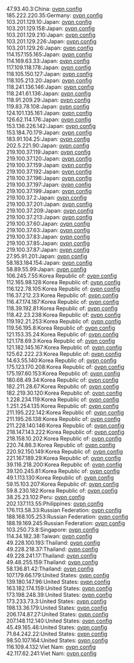 47.93.40.3:China: [ovpn config](vpn/47_93_40_3.ovpn)  
185.222.220.35:Germany: [ovpn config](vpn/185_222_220_35.ovpn)  
103.201.129.10:Japan: [ovpn config](vpn/103_201_129_10.ovpn)  
103.201.129.158:Japan: [ovpn config](vpn/103_201_129_158.ovpn)  
103.201.129.210:Japan: [ovpn config](vpn/103_201_129_210.ovpn)  
103.201.129.226:Japan: [ovpn config](vpn/103_201_129_226.ovpn)  
103.201.129.26:Japan: [ovpn config](vpn/103_201_129_26.ovpn)  
114.157.155.165:Japan: [ovpn config](vpn/114_157_155_165.ovpn)  
114.169.63.33:Japan: [ovpn config](vpn/114_169_63_33.ovpn)  
117.109.118.178:Japan: [ovpn config](vpn/117_109_118_178.ovpn)  
118.105.150.127:Japan: [ovpn config](vpn/118_105_150_127.ovpn)  
118.105.213.20:Japan: [ovpn config](vpn/118_105_213_20.ovpn)  
118.241.136.146:Japan: [ovpn config](vpn/118_241_136_146.ovpn)  
118.241.61.136:Japan: [ovpn config](vpn/118_241_61_136.ovpn)  
118.91.209.29:Japan: [ovpn config](vpn/118_91_209_29.ovpn)  
119.83.78.108:Japan: [ovpn config](vpn/119_83_78_108.ovpn)  
124.101.135.161:Japan: [ovpn config](vpn/124_101_135_161.ovpn)  
126.62.114.176:Japan: [ovpn config](vpn/126_62_114_176.ovpn)  
153.136.226.142:Japan: [ovpn config](vpn/153_136_226_142.ovpn)  
153.184.70.179:Japan: [ovpn config](vpn/153_184_70_179.ovpn)  
183.91.104.25:Japan: [ovpn config](vpn/183_91_104_25.ovpn)  
202.5.221.90:Japan: [ovpn config](vpn/202_5_221_90.ovpn)  
219.100.37.119:Japan: [ovpn config](vpn/219_100_37_119.ovpn)  
219.100.37.120:Japan: [ovpn config](vpn/219_100_37_120.ovpn)  
219.100.37.159:Japan: [ovpn config](vpn/219_100_37_159.ovpn)  
219.100.37.192:Japan: [ovpn config](vpn/219_100_37_192.ovpn)  
219.100.37.196:Japan: [ovpn config](vpn/219_100_37_196.ovpn)  
219.100.37.197:Japan: [ovpn config](vpn/219_100_37_197.ovpn)  
219.100.37.199:Japan: [ovpn config](vpn/219_100_37_199.ovpn)  
219.100.37.2:Japan: [ovpn config](vpn/219_100_37_2.ovpn)  
219.100.37.201:Japan: [ovpn config](vpn/219_100_37_201.ovpn)  
219.100.37.209:Japan: [ovpn config](vpn/219_100_37_209.ovpn)  
219.100.37.213:Japan: [ovpn config](vpn/219_100_37_213.ovpn)  
219.100.37.60:Japan: [ovpn config](vpn/219_100_37_60.ovpn)  
219.100.37.63:Japan: [ovpn config](vpn/219_100_37_63.ovpn)  
219.100.37.83:Japan: [ovpn config](vpn/219_100_37_83.ovpn)  
219.100.37.85:Japan: [ovpn config](vpn/219_100_37_85.ovpn)  
219.100.37.87:Japan: [ovpn config](vpn/219_100_37_87.ovpn)  
27.95.91.201:Japan: [ovpn config](vpn/27_95_91_201.ovpn)  
58.183.184.154:Japan: [ovpn config](vpn/58_183_184_154.ovpn)  
58.89.55.99:Japan: [ovpn config](vpn/58_89_55_99.ovpn)  
106.245.7.55:Korea Republic of: [ovpn config](vpn/106_245_7_55.ovpn)  
112.165.98.128:Korea Republic of: [ovpn config](vpn/112_165_98_128.ovpn)  
116.122.78.105:Korea Republic of: [ovpn config](vpn/116_122_78_105.ovpn)  
116.37.212.23:Korea Republic of: [ovpn config](vpn/116_37_212_23.ovpn)  
116.47.174.187:Korea Republic of: [ovpn config](vpn/116_47_174_187.ovpn)  
118.39.192.81:Korea Republic of: [ovpn config](vpn/118_39_192_81.ovpn)  
118.42.23.238:Korea Republic of: [ovpn config](vpn/118_42_23_238.ovpn)  
119.192.21.253:Korea Republic of: [ovpn config](vpn/119_192_21_253.ovpn)  
119.56.195.8:Korea Republic of: [ovpn config](vpn/119_56_195_8.ovpn)  
121.153.35.24:Korea Republic of: [ovpn config](vpn/121_153_35_24.ovpn)  
121.178.69.3:Korea Republic of: [ovpn config](vpn/121_178_69_3.ovpn)  
121.182.145.167:Korea Republic of: [ovpn config](vpn/121_182_145_167.ovpn)  
125.62.222.23:Korea Republic of: [ovpn config](vpn/125_62_222_23.ovpn)  
14.63.55.140:Korea Republic of: [ovpn config](vpn/14_63_55_140.ovpn)  
175.123.170.208:Korea Republic of: [ovpn config](vpn/175_123_170_208.ovpn)  
175.197.60.153:Korea Republic of: [ovpn config](vpn/175_197_60_153.ovpn)  
180.68.49.34:Korea Republic of: [ovpn config](vpn/180_68_49_34.ovpn)  
182.211.28.67:Korea Republic of: [ovpn config](vpn/182_211_28_67.ovpn)  
182.219.30.120:Korea Republic of: [ovpn config](vpn/182_219_30_120.ovpn)  
1.228.234.119:Korea Republic of: [ovpn config](vpn/1_228_234_119.ovpn)  
1.251.254.135:Korea Republic of: [ovpn config](vpn/1_251_254_135.ovpn)  
211.195.222.142:Korea Republic of: [ovpn config](vpn/211_195_222_142.ovpn)  
211.195.26.138:Korea Republic of: [ovpn config](vpn/211_195_26_138.ovpn)  
211.228.140.146:Korea Republic of: [ovpn config](vpn/211_228_140_146.ovpn)  
218.147.143.222:Korea Republic of: [ovpn config](vpn/218_147_143_222.ovpn)  
218.158.10.202:Korea Republic of: [ovpn config](vpn/218_158_10_202.ovpn)  
220.74.86.3:Korea Republic of: [ovpn config](vpn/220_74_86_3.ovpn)  
220.92.150.149:Korea Republic of: [ovpn config](vpn/220_92_150_149.ovpn)  
221.167.189.29:Korea Republic of: [ovpn config](vpn/221_167_189_29.ovpn)  
39.116.218.200:Korea Republic of: [ovpn config](vpn/39_116_218_200.ovpn)  
39.120.245.81:Korea Republic of: [ovpn config](vpn/39_120_245_81.ovpn)  
49.1.113.130:Korea Republic of: [ovpn config](vpn/49_1_113_130.ovpn)  
59.15.103.207:Korea Republic of: [ovpn config](vpn/59_15_103_207.ovpn)  
59.8.230.182:Korea Republic of: [ovpn config](vpn/59_8_230_182.ovpn)  
38.25.23.102:Peru: [ovpn config](vpn/38_25_23_102.ovpn)  
202.137.113.55:Philippines: [ovpn config](vpn/202_137_113_55.ovpn)  
176.113.58.33:Russian Federation: [ovpn config](vpn/176_113_58_33.ovpn)  
188.168.105.253:Russian Federation: [ovpn config](vpn/188_168_105_253.ovpn)  
188.19.169.245:Russian Federation: [ovpn config](vpn/188_19_169_245.ovpn)  
103.250.73.8:Singapore: [ovpn config](vpn/103_250_73_8.ovpn)  
114.34.182.38:Taiwan: [ovpn config](vpn/114_34_182_38.ovpn)  
49.228.100.193:Thailand: [ovpn config](vpn/49_228_100_193.ovpn)  
49.228.218.37:Thailand: [ovpn config](vpn/49_228_218_37.ovpn)  
49.228.241.17:Thailand: [ovpn config](vpn/49_228_241_17.ovpn)  
49.48.255.159:Thailand: [ovpn config](vpn/49_48_255_159.ovpn)  
58.136.81.42:Thailand: [ovpn config](vpn/58_136_81_42.ovpn)  
107.179.66.179:United States: [ovpn config](vpn/107_179_66_179.ovpn)  
139.180.147.96:United States: [ovpn config](vpn/139_180_147_96.ovpn)  
163.182.174.159:United States: [ovpn config](vpn/163_182_174_159.ovpn)  
173.198.248.39:United States: [ovpn config](vpn/173_198_248_39.ovpn)  
173.233.73.3:United States: [ovpn config](vpn/173_233_73_3.ovpn)  
198.13.36.179:United States: [ovpn config](vpn/198_13_36_179.ovpn)  
206.174.87.27:United States: [ovpn config](vpn/206_174_87_27.ovpn)  
207.148.112.140:United States: [ovpn config](vpn/207_148_112_140.ovpn)  
45.49.165.46:United States: [ovpn config](vpn/45_49_165_46.ovpn)  
71.84.242.22:United States: [ovpn config](vpn/71_84_242_22.ovpn)  
98.50.107.164:United States: [ovpn config](vpn/98_50_107_164.ovpn)  
116.109.4.132:Viet Nam: [ovpn config](vpn/116_109_4_132.ovpn)  
42.117.62.241:Viet Nam: [ovpn config](vpn/42_117_62_241.ovpn)  
